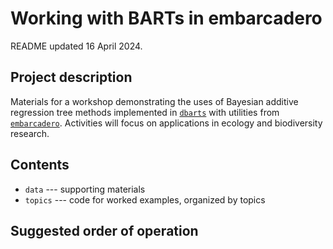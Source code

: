 Working with BARTs in embarcadero
=================================


README updated 16 April 2024.


Project description
-------------------

Materials for a workshop demonstrating the uses of Bayesian additive regression tree methods implemented in [`dbarts`](https://cran.r-project.org/web/packages/dbarts) with utilities from [`embarcadero`](https://github.com/cjcarlson/embarcadero). Activities will focus on applications in ecology and biodiversity research.


Contents
--------

- `data` --- supporting materials
- `topics` --- code for worked examples, organized by topics


Suggested order of operation
----------------------------


